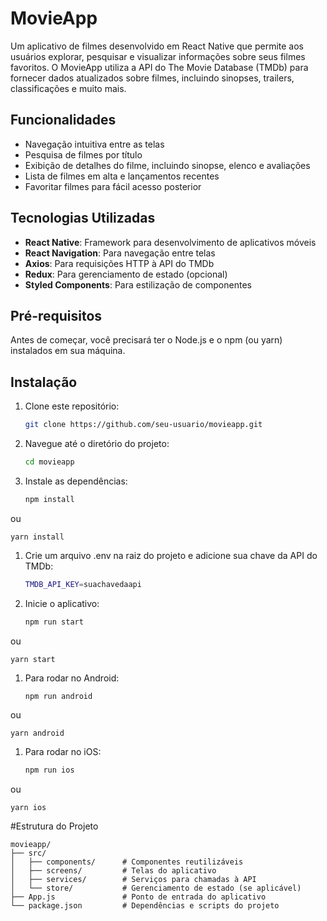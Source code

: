 # MovieApp

Um aplicativo de filmes desenvolvido em React Native que permite aos usuários explorar, pesquisar e visualizar informações sobre seus filmes favoritos. O MovieApp utiliza a API do The Movie Database (TMDb) para fornecer dados atualizados sobre filmes, incluindo sinopses, trailers, classificações e muito mais.

## Funcionalidades

- Navegação intuitiva entre as telas
- Pesquisa de filmes por título
- Exibição de detalhes do filme, incluindo sinopse, elenco e avaliações
- Lista de filmes em alta e lançamentos recentes
- Favoritar filmes para fácil acesso posterior

## Tecnologias Utilizadas

- **React Native**: Framework para desenvolvimento de aplicativos móveis
- **React Navigation**: Para navegação entre telas
- **Axios**: Para requisições HTTP à API do TMDb
- **Redux**: Para gerenciamento de estado (opcional)
- **Styled Components**: Para estilização de componentes

## Pré-requisitos

Antes de começar, você precisará ter o Node.js e o npm (ou yarn) instalados em sua máquina.

## Instalação

1. Clone este repositório:
   ```bash
   git clone https://github.com/seu-usuario/movieapp.git
    ```

2. Navegue até o diretório do projeto:

    ```bash
    cd movieapp
    ```
3. Instale as dependências:

    ```bash
    npm install
    ```
ou

    
    yarn install
    

1. Crie um arquivo .env na raiz do projeto e adicione sua chave da API do TMDb:
    ```bash
    TMDB_API_KEY=suachavedaapi
    ```

2. Inicie o aplicativo:
    ```bash
    npm run start
    ```

ou

    
    yarn start
    

1. Para rodar no Android:

    ```bash
    npm run android
    ```

ou

    
    yarn android
    

1. Para rodar no iOS:

    ```bash
    npm run ios
    ```

ou

    
    yarn ios
    


#Estrutura do Projeto
```
movieapp/
├── src/
│   ├── components/      # Componentes reutilizáveis
│   ├── screens/         # Telas do aplicativo
│   ├── services/        # Serviços para chamadas à API
│   └── store/           # Gerenciamento de estado (se aplicável)
├── App.js               # Ponto de entrada do aplicativo
└── package.json         # Dependências e scripts do projeto
```
